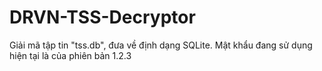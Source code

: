 # DRVN-TSS-Decryptor

Giải mã tập tin "tss.db", đưa về định dạng SQLite. 
Mật khẩu đang sử dụng hiện tại là của phiên bản 1.2.3


